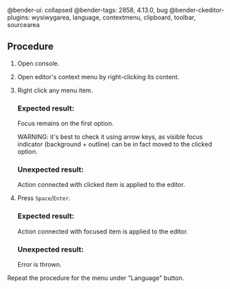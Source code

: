 @bender-ui: collapsed
@bender-tags: 2858, 4.13.0, bug
@bender-ckeditor-plugins: wysiwygarea, language, contextmenu, clipboard, toolbar, sourcearea

## Procedure

1. Open console.
2. Open editor's context menu by right-clicking its content.
3. Right click any menu item.

   ### Expected result:

   Focus remains on the first option.

   WARNING: it's best to check it using arrow keys, as visible focus indicator (background + outline) can be in fact
   moved to the clicked option.

   ### Unexpected result:

   Action connected with clicked item is applied to the editor.
4. Press `Space`/`Enter`.

   ### Expected result:

   Action connected with focused item is applied to the editor.

   ### Unexpected result:

   Error is thrown.

Repeat the procedure for the menu under "Language" button.
